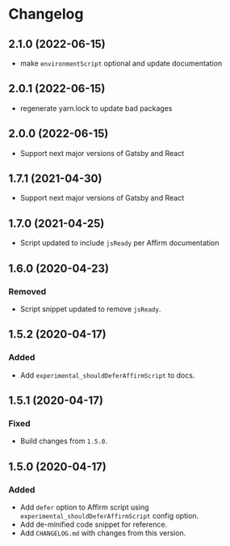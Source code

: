 # Changelog

## 2.1.0 (2022-06-15)

- make `environmentScript` optional and update documentation

## 2.0.1 (2022-06-15)

- regenerate yarn.lock to update bad packages

## 2.0.0 (2022-06-15)

- Support next major versions of Gatsby and React

## 1.7.1 (2021-04-30)

- Support next major versions of Gatsby and React

## 1.7.0 (2021-04-25)

- Script updated to include `jsReady` per Affirm documentation

## 1.6.0 (2020-04-23)

### Removed

- Script snippet updated to remove `jsReady`.

## 1.5.2 (2020-04-17)

### Added

- Add `experimental_shouldDeferAffirmScript` to docs.

## 1.5.1 (2020-04-17)

### Fixed

- Build changes from `1.5.0`.

## 1.5.0 (2020-04-17)

### Added

- Add `defer` option to Affirm script using `experimental_shouldDeferAffirmScript` config option.
- Add de-minified code snippet for reference.
- Add `CHANGELOG.md` with changes from this version.
